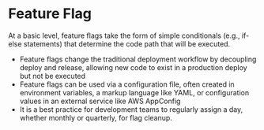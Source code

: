 # Feature Flag

At a basic level, feature flags take the form of simple conditionals (e.g., if-else statements) that determine the code path that will be executed.  

- Feature flags change the traditional deployment workflow by decoupling deploy and release, allowing new code to exist in a production deploy but not be executed
- Feature flags can be used via a configuration file, often created in environment variables, a markup language like YAML, or configuration values in an external service like AWS AppConfig
- It is a best practice for development teams to regularly assign a day, whether monthly or quarterly, for flag cleanup.